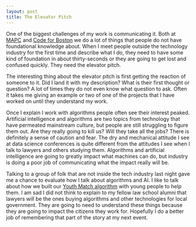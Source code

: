```yaml
---
layout: post
title: The Elevator Pitch
---
```

One of the biggest challenges of my work is communicating it. Both at [MAPC](https://www.mapc.org/) and [Code for Boston](https://www.codeforboston.org/) we do a lot of things that people do not have foundational knowledge about. When I meet people outside the technology industry for the first time and describe what I do, they need to have some kind of foundation in about thirty-seconds or they are going to get lost and confused quickly. They need the elevator pitch.

The interesting thing about the elevator pitch is first getting the reaction of someone to it. Did I land it with my description? What is their first thought or question? A lot of times they do not even know what question to ask. Often it takes me giving an example or two of one of the projects that I have worked on until they understand my work.

Once I explain I work with algorithms people often see their interest peaked. Artificial intelligence and algorithms are two topics from technology that have permeated mainstream culture, but people are still struggling to figure them out. Are they really going to kill us? Will they take all the jobs? There is definitely a sense of caution and fear. The dry and mechanical attitude I see at data science conferences is quite different from the attitudes I see when I talk to lawyers and others studying them. Algorithms and artificial intelligence are going to greatly impact what machines can do, but industry is doing a poor job of communicating what the impact really will be.

Talking to a group of folk that are not inside the tech industry last night gave me a chance to evaluate how I talk about algorithms and AI. I like to talk about how we built our [Youth Match algorithm](http://youthjobs.mapc.org/) with young people to help them. I am sad I did not think to explain to my fellow law school alumni that lawyers will be the ones buying algorithms and other technologies for local government. They are going to need to understand these things because they are going to impact the citizens they work for. Hopefully I do a better job of remembering that part of the story at my next event.
